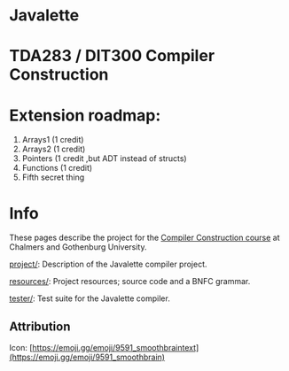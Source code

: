 # Javalette



TDA283 / DIT300 Compiler Construction
=====================================

# Extension roadmap:
1. Arrays1 (1 credit)
2. Arrays2 (1 credit)
3. Pointers (1 credit ,but ADT instead of structs)
4. Functions (1 credit)
5. Fifth secret thing

# Info
These pages describe the project for the [Compiler Construction course](
  https://chalmers.instructure.com/courses/9332/assignments/syllabus)
at Chalmers and Gothenburg University.

[project/](project/):
Description of the Javalette compiler project.

[resources/](resources/):
Project resources; source code and a BNFC grammar.

[tester/](tester/):
Test suite for the Javalette compiler.


## Attribution
Icon: [https://emoji.gg/emoji/9591_smoothbraintext](https://emoji.gg/emoji/9591_smoothbrain)
